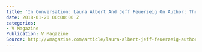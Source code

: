 ```yaml
---
title: 'In Conversation: Laura Albert And Jeff Feuerzeig On Author: The Jt Leroy Story'
date: 2018-01-20 00:00:00 Z
categories:
- V Magazine
Publication: V Magazine
Source: http://vmagazine.com/article/laura-albert-jeff-feuerzeig-author-jt-loeroy-interview/
---
```


